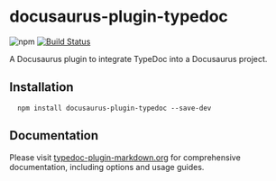 # docusaurus-plugin-typedoc

![npm](https://img.shields.io/npm/v/docusaurus-plugin-typedoc%2Fnext?&logo=npm) [![Build Status](https://github.com/tgreyuk/typedoc-plugin-markdown/actions/workflows/ci.yml/badge.svg?branch=next)](https://github.com/tgreyuk/typedoc-plugin-markdown/actions/workflows/ci.yml)

A Docusaurus plugin to integrate TypeDoc into a Docusaurus project.

## Installation

```shell
  npm install docusaurus-plugin-typedoc --save-dev
  ```

## Documentation

Please visit [typedoc-plugin-markdown.org](https://typedoc-plugin-markdown.org/plugins/docusaurus) for comprehensive documentation, including options and usage guides.
